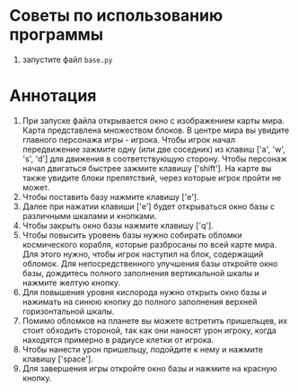 # Советы по использованию программы
1. запустите файл `base.py`
# Аннотация
1. При запуске файла открывается окно с изображением карты мира. Карта представлена множеством блоков. В центре мира вы увидите главного персонажа игры - игрока. Чтобы игрок начал передвижение зажмите одну (или две соседних) из клавиш ['a', 'w', 's', 'd'] для движения в соответствующую сторону. Чтобы персонаж начал двигаться быстрее зажмите клавишу ['shift']. На карте вы также увидите блоки препятствий, через которые игрок пройти не может.
2. Чтобы поставить базу нажмите клавишу ['e'].
3. Далее при нажатии клавиши ['e'] будет открываться окно базы с различными шкалами и кнопками.
4. Чтобы закрыть окно базы нажмите клавишу ['q'].
5. Чтобы повысить уровень базы нужно собирать обломки космического корабля, которые разбросаны по всей карте мира. Для этого нужно, чтобы игрок наступил на блок, содержащий обломок. Для непосредственного улучшения базы откройте окно базы, дождитесь полного заполнения вертикальной шкалы и нажмите желтую кнопку.
6. Для повышения уровня кислорода нужно открыть окно базы и нажимать на синюю кнопку до полного заполнения верхней горизонтальной шкалы.
7. Помимо обломков на планете вы можете встретить пришельцев, их стоит обходить стороной, так как они наносят урон игроку, когда находятся примерно в радиусе клетки от игрока.
8. Чтобы нанести урон пришельцу, подойдите к нему и нажмите клавишу ['space'].
9. Для завершения игры откройте окно базы и нажмите на красную кнопку.